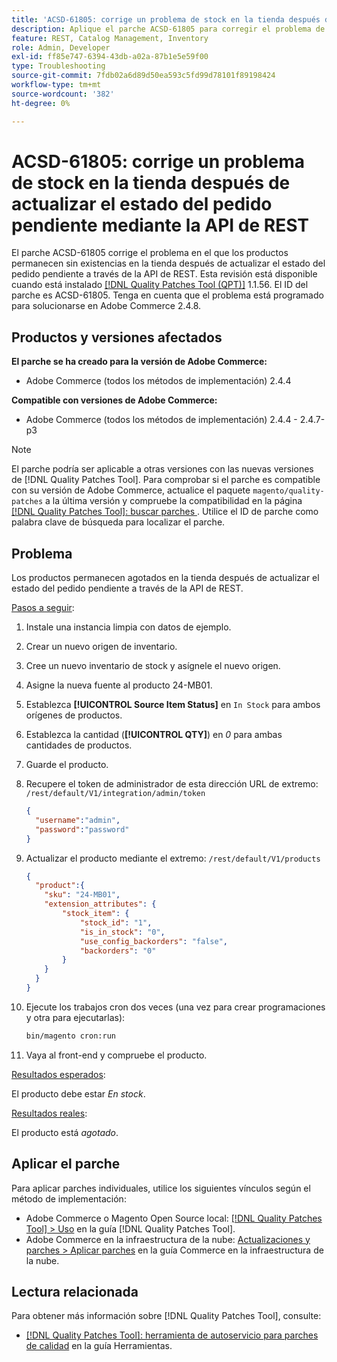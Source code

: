 ```yaml
---
title: 'ACSD-61805: corrige un problema de stock en la tienda después de actualizar el estado del pedido pendiente mediante la API de REST'
description: Aplique el parche ACSD-61805 para corregir el problema de Adobe Commerce en el que los productos permanecen sin existencias en la tienda después de actualizar el estado del pedido pendiente mediante la API de REST
feature: REST, Catalog Management, Inventory
role: Admin, Developer
exl-id: ff85e747-6394-43db-a02a-87b1e5e59f00
type: Troubleshooting
source-git-commit: 7fdb02a6d89d50ea593c5fd99d78101f89198424
workflow-type: tm+mt
source-wordcount: '382'
ht-degree: 0%

---
```


# ACSD-61805: corrige un problema de stock en la tienda después de actualizar el estado del pedido pendiente mediante la API de REST

El parche ACSD-61805 corrige el problema en el que los productos permanecen sin existencias en la tienda después de actualizar el estado del pedido pendiente a través de la API de REST. Esta revisión está disponible cuando está instalado [[!DNL Quality Patches Tool (QPT)]](/help/tools/quality-patches-tool/quality-patches-tool-to-self-serve-quality-patches.md) 1.1.56. El ID del parche es ACSD-61805. Tenga en cuenta que el problema está programado para solucionarse en Adobe Commerce 2.4.8.

## Productos y versiones afectados

**El parche se ha creado para la versión de Adobe Commerce:**

* Adobe Commerce (todos los métodos de implementación) 2.4.4

**Compatible con versiones de Adobe Commerce:**

* Adobe Commerce (todos los métodos de implementación) 2.4.4 - 2.4.7-p3

>[!NOTE]
>
>El parche podría ser aplicable a otras versiones con las nuevas versiones de [!DNL Quality Patches Tool]. Para comprobar si el parche es compatible con su versión de Adobe Commerce, actualice el paquete `magento/quality-patches` a la última versión y compruebe la compatibilidad en la página [[!DNL Quality Patches Tool]: buscar parches ](https://experienceleague.adobe.com/tools/commerce-quality-patches/index.html?lang=es). Utilice el ID de parche como palabra clave de búsqueda para localizar el parche.

## Problema

Los productos permanecen agotados en la tienda después de actualizar el estado del pedido pendiente a través de la API de REST.

<u>Pasos a seguir</u>:

1. Instale una instancia limpia con datos de ejemplo.
1. Crear un nuevo origen de inventario.
1. Cree un nuevo inventario de stock y asígnele el nuevo origen.
1. Asigne la nueva fuente al producto 24-MB01.
1. Establezca **[!UICONTROL Source Item Status]** en `In Stock` para ambos orígenes de productos.
1. Establezca la cantidad (**[!UICONTROL QTY]**) en *0* para ambas cantidades de productos.
1. Guarde el producto.
1. Recupere el token de administrador de esta dirección URL de extremo: `/rest/default/V1/integration/admin/token`

   ```json
   {
     "username":"admin", 
     "password":"password" 
   }
   ```

1. Actualizar el producto mediante el extremo: `/rest/default/V1/products`

   ```json
   {
     "product":{
       "sku": "24-MB01",
       "extension_attributes": {
           "stock_item": {
               "stock_id": "1",
               "is_in_stock": "0",
               "use_config_backorders": "false",
               "backorders": "0"
           }
       }
     }
   }
   ```

1. Ejecute los trabajos cron dos veces (una vez para crear programaciones y otra para ejecutarlas):

   ```bash
   bin/magento cron:run
   ```

1. Vaya al front-end y compruebe el producto.

<u>Resultados esperados</u>:

El producto debe estar *En stock*.

<u>Resultados reales</u>:

El producto está *agotado*.

## Aplicar el parche

Para aplicar parches individuales, utilice los siguientes vínculos según el método de implementación:

* Adobe Commerce o Magento Open Source local: [[!DNL Quality Patches Tool] > Uso](/help/tools/quality-patches-tool/usage.md) en la guía [!DNL Quality Patches Tool].
* Adobe Commerce en la infraestructura de la nube: [Actualizaciones y parches > Aplicar parches](https://experienceleague.adobe.com/docs/commerce-cloud-service/user-guide/develop/upgrade/apply-patches.html?lang=es) en la guía Commerce en la infraestructura de la nube.

## Lectura relacionada

Para obtener más información sobre [!DNL Quality Patches Tool], consulte:

* [[!DNL Quality Patches Tool]: herramienta de autoservicio para parches de calidad](/help/tools/quality-patches-tool/quality-patches-tool-to-self-serve-quality-patches.md) en la guía Herramientas.
